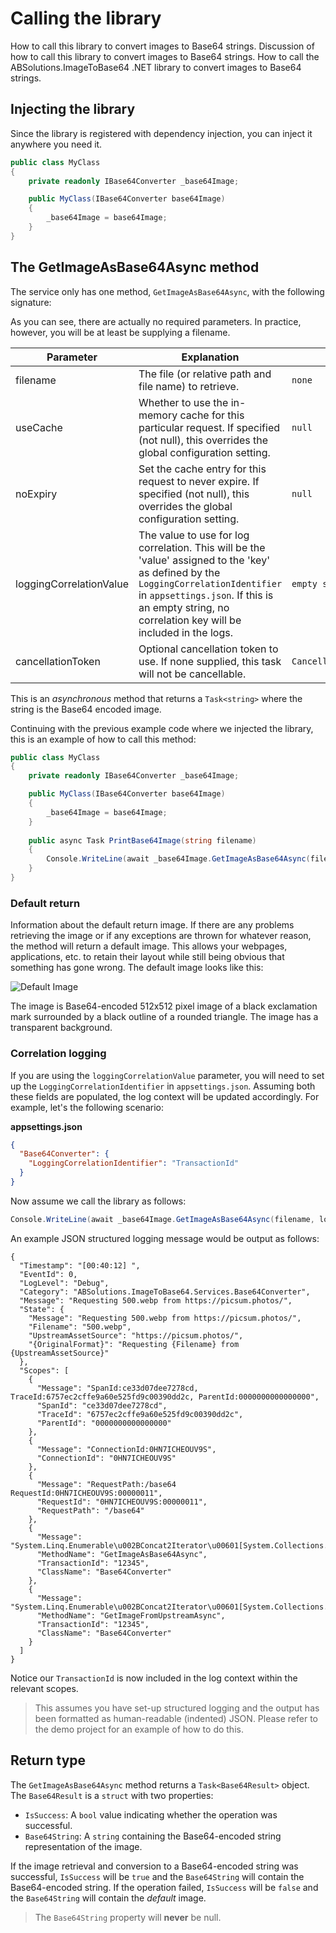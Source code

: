 # Calling the library

<link-summary>How to call this library to convert images to Base64 strings.</link-summary>
<card-summary>Discussion of how to call this library to convert images to Base64 strings.</card-summary>
<web-summary>How to call the ABSolutions.ImageToBase64 .NET library to convert images to Base64 strings.</web-summary>
<show-structure depth="2"/>

## Injecting the library

Since the library is registered with dependency injection, you can inject it anywhere you need it.

```c#
public class MyClass
{
    private readonly IBase64Converter _base64Image;

    public MyClass(IBase64Converter base64Image)
    {
        _base64Image = base64Image;
    }
}
```

## The GetImageAsBase64Async method

The service only has one method, `GetImageAsBase64Async`, with the following signature:

<code-block lang="c#" src="Library_libInterface.cs" include-lines="23-24"/>

As you can see, there are actually no required parameters. In practice, however, you will be at least be supplying a
filename.

| Parameter               | Explanation                                                                                                                                                                                                                               | Default                  |
|-------------------------|-------------------------------------------------------------------------------------------------------------------------------------------------------------------------------------------------------------------------------------------|--------------------------|
| filename                | The file (or relative path and file name) to retrieve.                                                                                                                                                                                    | `none`                   |
| useCache                | Whether to use the in-memory cache for this particular request. If specified (not null), this overrides the global configuration setting.                                                                                                 | `null`                   |
| noExpiry                | Set the cache entry for this request to never expire. If specified (not null), this overrides the global configuration setting.                                                                                                           | `null`                   |
| loggingCorrelationValue | The value to use for log correlation. This will be the 'value' assigned to the 'key' as defined by the `LoggingCorrelationIdentifier` in `appsettings.json`. If this is an empty string, no correlation key will be included in the logs. | `empty string`           |
| cancellationToken       | Optional cancellation token to use. If none supplied, this task will not be cancellable.                                                                                                                                                  | `CancellationToken.None` |

This is an *asynchronous* method that returns a `Task<string>` where the string is the Base64 encoded image.

Continuing with the previous example code where we injected the library, this is an example of how to call this method:

```c#
public class MyClass
{
    private readonly IBase64Converter _base64Image;

    public MyClass(IBase64Converter base64Image)
    {
        _base64Image = base64Image;
    }
    
    public async Task PrintBase64Image(string filename)
    {
        Console.WriteLine(await _base64Image.GetImageAsBase64Async(filename));
    }
}
```

### Default return

<link-summary>Information about the default return image.</link-summary>
If there are any problems retrieving the image or if any exceptions are thrown for whatever reason, the method will
return a default image. This allows your webpages, applications, etc. to retain their layout while still being obvious
that something has gone wrong. The default image looks like this:

![Default Image](defaultBase64ReturnImage.png)

The image is Base64-encoded 512x512 pixel image of a black exclamation mark surrounded by a black outline of a rounded
triangle. The image has a transparent background.

### Correlation logging

If you are using the `loggingCorrelationValue` parameter, you will need to set up the `LoggingCorrelationIdentifier` in
`appsettings.json`. Assuming both these fields are populated, the log context will be updated accordingly. For example,
let's the following scenario:

**appsettings.json**

```json
{
  "Base64Converter": {
    "LoggingCorrelationIdentifier": "TransactionId"
  }
}
```

Now assume we call the library as follows:

```c#
Console.WriteLine(await _base64Image.GetImageAsBase64Async(filename, loggingCorrelationValue: "12345"));
```

An example JSON structured logging message would be output as follows:

```
{
  "Timestamp": "[00:40:12] ",
  "EventId": 0,
  "LogLevel": "Debug",
  "Category": "ABSolutions.ImageToBase64.Services.Base64Converter",
  "Message": "Requesting 500.webp from https://picsum.photos/",
  "State": {
    "Message": "Requesting 500.webp from https://picsum.photos/",
    "Filename": "500.webp",
    "UpstreamAssetSource": "https://picsum.photos/",
    "{OriginalFormat}": "Requesting {Filename} from {UpstreamAssetSource}"
  },
  "Scopes": [
    {
      "Message": "SpanId:ce33d07dee7278cd, TraceId:6757ec2cffe9a60e525fd9c00390dd2c, ParentId:0000000000000000",
      "SpanId": "ce33d07dee7278cd",
      "TraceId": "6757ec2cffe9a60e525fd9c00390dd2c",
      "ParentId": "0000000000000000"
    },
    {
      "Message": "ConnectionId:0HN7ICHEOUV9S",
      "ConnectionId": "0HN7ICHEOUV9S"
    },
    {
      "Message": "RequestPath:/base64 RequestId:0HN7ICHEOUV9S:00000011",
      "RequestId": "0HN7ICHEOUV9S:00000011",
      "RequestPath": "/base64"
    },
    {
      "Message": "System.Linq.Enumerable\u002BConcat2Iterator\u00601[System.Collections.Generic.KeyValuePair\u00602[System.String,System.Object]]",
      "MethodName": "GetImageAsBase64Async",
      "TransactionId": "12345",
      "ClassName": "Base64Converter"
    },
    {
      "Message": "System.Linq.Enumerable\u002BConcat2Iterator\u00601[System.Collections.Generic.KeyValuePair\u00602[System.String,System.Object]]",
      "MethodName": "GetImageFromUpstreamAsync",
      "TransactionId": "12345",
      "ClassName": "Base64Converter"
    }
  ]
}
```

Notice our `TransactionId` is now included in the log context within the relevant scopes.

> This assumes you have set-up structured logging and the output has been formatted as human-readable (indented) JSON.
> Please refer to the demo project for an example of how to do this.

## Return type

The `GetImageAsBase64Async` method returns a `Task<Base64Result>` object. The `Base64Result` is a `struct` with two
properties:

- `IsSuccess`: A `bool` value indicating whether the operation was successful.
- `Base64String`: A `string` containing the Base64-encoded string representation of the image.

If the image retrieval and conversion to a Base64-encoded string was successful, `IsSuccess` will be `true` and the
`Base64String` will contain the Base64-encoded string. If the operation failed, `IsSuccess` will be `false` and the
`Base64String` will contain the *default* image.

> The `Base64String` property will **never** be null.
